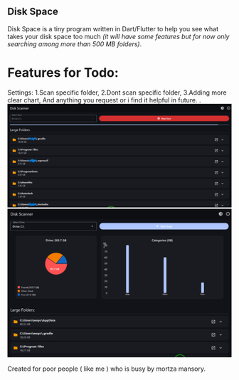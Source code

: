 ## Disk Space

Disk Space is a tiny program written in Dart/Flutter to help you see what takes your disk space too much *(it will have some features but for now only searching among more than 500 MB folders)*.

# Features for Todo:
Settings:
1.Scan specific folder,
2.Dont scan specific folder,
3.Adding more clear chart,
And anything you request or i find it helpful in future.
.
![Screenshot](screenshots/main_screen.png)
![Screenshot](screenshots/final_screen.png)


Created for poor people ( like me ) who is busy by mortza mansory.
